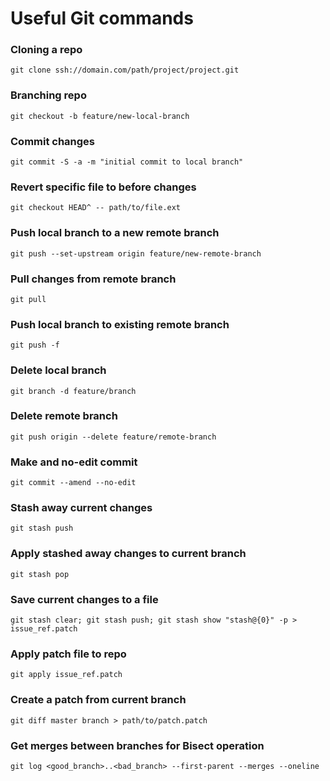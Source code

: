# Useful Git commands

### Cloning a repo
`git clone ssh://domain.com/path/project/project.git`

### Branching repo
`git checkout -b feature/new-local-branch`

### Commit changes
`git commit -S -a -m "initial commit to local branch"`

### Revert specific file to before changes
`git checkout HEAD^ -- path/to/file.ext`

### Push local branch to a new remote branch
`git push --set-upstream origin feature/new-remote-branch`

### Pull changes from remote branch
`git pull`

### Push local branch to existing remote branch
`git push -f`

### Delete local branch
`git branch -d feature/branch`

### Delete remote branch
`git push origin --delete feature/remote-branch`

### Make and no-edit commit
`git commit --amend --no-edit`

### Stash away current changes
`git stash push`

### Apply stashed away changes to current branch
`git stash pop`

### Save current changes to a file
`git stash clear; git stash push; git stash show "stash@{0}" -p > issue_ref.patch`

### Apply patch file to repo
`git apply issue_ref.patch`

### Create a patch from current branch
`git diff master branch > path/to/patch.patch`

### Get merges between branches for Bisect operation
`git log <good_branch>..<bad_branch> --first-parent --merges --oneline`
